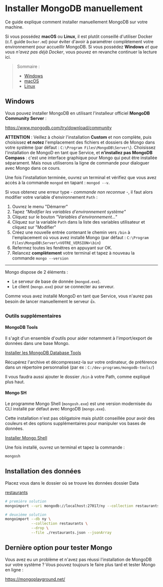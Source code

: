 # Installer MongoDB manuellement

Ce guide explique comment installer manuellement MongoDB sur votre machine.

Si vous possédez **macOS** ou **Linux**, il est plutôt conseillé d'utiliser Docker (c.f. guide `Docker.md`) pour éviter d'avoir à paramétrer complètement votre environnement pour accueillir MongoDB.
Si vous possédez **Windows** *et que vous n'avez pas déjà Docker*, vous pouvez en revanche continuer la lecture ici.

> Sommaire :
> - [Windows](#windows)
> - [macOS](#macos)
> - [Linux](#linux)

## Windows

Vous pouvez installer MongoDB en utilisant l'installeur officiel **MongoDB Community Server** :

https://www.mongodb.com/try/download/community

**ATTENTION** : Veillez à choisir l'installation **Custom** et non complète, puis choisissez **et notez** l'emplacement des fichiers et dossiers de Mongo dans votre système (par défaut : `C:\Program Files\MongoDB\Server\`).
Choisissez l'installation de MongoD en tant que Service, et **n'installez pas MongoDB Compass** : c'est une interface graphique pour Mongo qui peut être installée séparament. Mais nous utiliserons la ligne de commande pour dialoguer avec Mongo dans ce cours.

Une fois l'installation terminée, ouvrez un terminal et vérifiez que vous avez accès à la commande `mongod` en tapant : `mongod --v`.

Si vous obtenez une erreur type *- commande non reconnue -*, il faut alors modifier votre variable d'environnement `Path` :

1. Ouvrez le menu "Démarrer"
2. Tapez *"Modifier les variables d'environnement système"*
3. Cliquez sur le bouton *"Variables d'environnement..."*
4. Cliquez sur la variable `Path` dans la liste des variables utilisateur et cliquez sur "Modifier"
5. Créez une nouvelle entrée contenant le chemin vers `/bin` à l'emplacement où vous avez installé Mongo (par défaut : `C:\Program Files\MongoDB\Server\<VOTRE_VERSION>\bin`)
6. Refermez toutes les fenêtres en appuyant sur OK.
7. Relancez **complètement** votre terminal et tapez à nouveau la commande `mongo --version`

---

Mongo dispose de 2 éléments :

- Le serveur de base de donnée (`mongod.exe`).
- Le client (`mongo.exe`) pour se connecter au serveur.

Comme vous avez installé MongoD en tant que Service, vous n'aurez pas besoin de lancer manuellement le serveur 👍.

### Outils supplémentaires

#### MongoDB Tools

Il s'agit d'un ensemble d'outils pour aider notamment à l'import/export de données dans une base Mongo.

[Installer les MongoDB Database Tools ](https://www.mongodb.com/try/download/database-tools)

Récupérez l'archive et décompressez-la sur votre ordinateur, de préférence dans un répertoire personnalisé (par ex : `C:/dev-programs/mongodb-tools/`)

Il vous faudra aussi ajouter le dossier `/bin` à votre Path, comme expliqué plus haut.

#### Mongo SH

Le programme Mongo Shell (`mongosh.exe`) est une version modernisée du CLI installé par défaut avec MongoDB (`mongo.exe`).

Cette installation n'est pas obligatoire mais plutôt conseillée pour avoir des couleurs et des options supplémentaires pour manipuler vos bases de données.

[Installer Mongo Shell](https://www.mongodb.com/try/download/shell)

Une fois installé, ouvrez un terminal et tapez la commande :
```bash
mongosh
```

## Installation des données 

Placez vous dans le dossier où se trouve les données dossier Data

[restaurants](../../Data/restaurants.json)

```bash
# première solution
mongoimport --uri mongodb://localhost:27017/ny --collection restaurants --file restaurants.json --jsonArray

# deuxième solution
mongoimport --db ny \
            --collection restaurants \
            --drop \
            --file ./restaurants.json --jsonArray
```


## Dernière option pour tester Mongo

Vous avez eu un problème et n'avez pas réussi l'installation de MongoDB sur votre système ?
Vous pouvez toujours le faire plus tard et tester Mongo en ligne :

https://mongoplayground.net/
